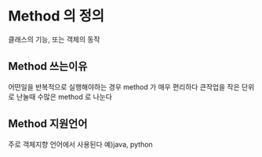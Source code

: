 # Method 의 정의 
 클래스의 기능, 또는 객체의 동작 
## Method 쓰는이유 
 어떤일을 반복적으로 실행해야하는 경우 method 가 매우 편리하다 
 큰작업을 작은 단위로 난눌때 수많은 method 로 나눈다 
## Method 지원언어 
 주로 객체지향 언어에서 사용된다 예)java, python 
 
